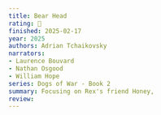 ```yaml
---
title: Bear Head
rating: 🤌
finished: 2025-02-17
year: 2025
authors: Adrian Tchaikovsky
narrators:
- Laurence Bouvard
- Nathan Osgood
- William Hope
series: Dogs of War - Book 2
summary: Focusing on Rex's friend Honey,
review:
---
```

